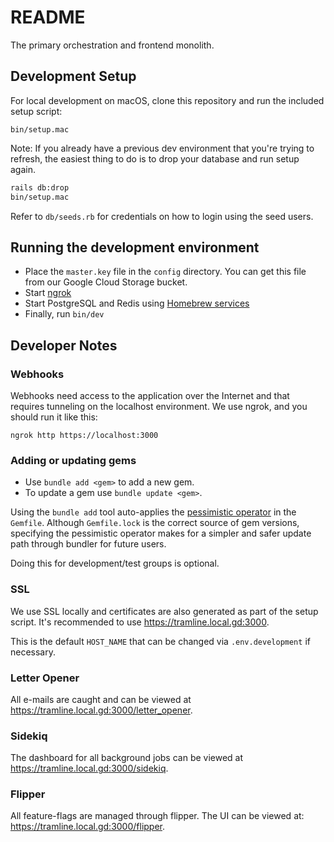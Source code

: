 # README

The primary orchestration and frontend monolith.

## Development Setup

For local development on macOS, clone this repository and run the included setup script:

```
bin/setup.mac
```

Note: If you already have a previous dev environment that you're trying to refresh, the easiest thing to do is to drop your database and run setup again.

```bash
rails db:drop
bin/setup.mac
```

Refer to `db/seeds.rb` for credentials on how to login using the seed users.

## Running the development environment 
- Place the `master.key` file in the `config` directory. You can get this file from our Google Cloud Storage bucket. 
- Start [ngrok](#webhooks) 
- Start PostgreSQL and Redis using [Homebrew services](https://github.com/Homebrew/homebrew-services) 
- Finally, run `bin/dev` 

## Developer Notes

### Webhooks

Webhooks need access to the application over the Internet and that requires tunneling on the localhost environment. We use ngrok, and you should run it like this:

```
ngrok http https://localhost:3000
```

### Adding or updating gems

* Use `bundle add <gem>` to add a new gem.
* To update a gem use `bundle update <gem>`.

Using the `bundle add` tool auto-applies the [pessimistic operator](https://thoughtbot.com/blog/rubys-pessimistic-operator) in the `Gemfile`. Although `Gemfile.lock` is the correct source of gem versions, specifying the pessimistic operator makes for a simpler and safer update path through bundler for future users.

Doing this for development/test groups is optional.

### SSL

We use SSL locally and certificates are also generated as part of the setup script. It's recommended to use https://tramline.local.gd:3000. 

This is the default `HOST_NAME` that can be changed via `.env.development` if necessary.

### Letter Opener

All e-mails are caught and can be viewed at https://tramline.local.gd:3000/letter_opener.

### Sidekiq

The dashboard for all background jobs can be viewed at https://tramline.local.gd:3000/sidekiq.

### Flipper

All feature-flags are managed through flipper. The UI can be viewed at: https://tramline.local.gd:3000/flipper. 
